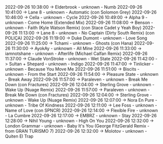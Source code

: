 2022-09-26 10:38:00 -> Elderbrook - unknown - Numb
2022-09-26 10:41:00 -> Lane 8 - unknown - Automatic (con Solomon Grey)
2022-09-26 10:46:00 -> Cella - unknown - Cycle
2022-09-26 10:49:00 -> Alpha 9 - unknown - Come Home (Extended Mix)
2022-09-26 11:08:00 -> Benson - unknown - Faith (Kyle Watson Remix) (con Stace Cadet y Yeah Boy)
2022-09-26 11:13:00 -> Lane 8 - unknown - No Captain (Dirty South Remix) (con POLIÇA)
2022-09-26 11:19:00 -> Duke Dumont - unknown - Love Song
2022-09-26 11:25:00 -> Tchami - unknown - Ghosts (con Hana)
2022-09-26 11:30:00 -> AyokAy - unknown - All Mine
2022-09-26 11:33:00 -> iamnotshane - unknown - Afterlife (Michael Calfan Remix)
2022-09-26 11:37:00 -> Claude VonStroke - unknown - Wet State
2022-09-26 11:42:00 -> Sultan + Shepard - unknown - Indigo
2022-09-26 11:47:00 -> Tinlicker - unknown - Because You Move Me
2022-09-26 11:51:00 -> Biscits - unknown - From the Start
2022-09-26 11:54:00 -> Pleasure State - unknown - Break Away
2022-09-26 11:57:00 -> Paraleven - unknown - Break Me Down (con Fractures)
2022-09-26 12:04:00 -> Sterling Grove - unknown - Wake Up (Nuage Remix)
2022-09-26 11:57:00 -> Paraleven - unknown - Break Me Down (con Fractures)
2022-09-26 12:04:00 -> Sterling Grove - unknown - Wake Up (Nuage Remix)
2022-09-26 12:07:00 -> Nora En Pure - unknown - Tribe Of Kindness
2022-09-26 12:11:00 -> Lee Foss - unknown - Name of Love (con SPNCR)
2022-09-26 12:14:00 -> Flexible Fire - unknown - La Cumbre
2022-09-26 12:17:00 -> EMBRZ - unknown - Stay
2022-09-26 12:28:00 -> Nihil Young - unknown - High On You
2022-09-26 12:32:00 -> London Grammar - unknown - Baby It's You (George FitzGerald Remix - from GRAN TURISMO 7)
2022-09-26 12:32:00 -> Molotov - unknown - Quiten El Trap
